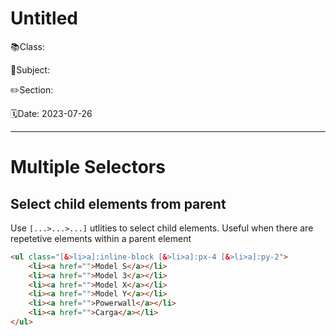 # Untitled

📚Class: 

📘Subject: <a href="https://github.com/lamula21/cheat-sheets/blob/main/"></a>

✏️Section: 

🗓️Date: 2023-07-26

---

# Multiple Selectors

## Select child elements from parent

Use `[...>...>...]` utlities to select child elements. Useful when there are repetetive elements within a parent element

```html
<ul class="[&>li>a]:inline-block [&>li>a]:px-4 [&>li>a]:py-2">
	<li><a href="">Model S</a></li>
	<li><a href="">Model 3</a></li>
	<li><a href="">Model X</a></li>
	<li><a href="">Model Y</a></li>
	<li><a href="">Powerwall</a></li>
	<li><a href="">Carga</a></li>
</ul>
```